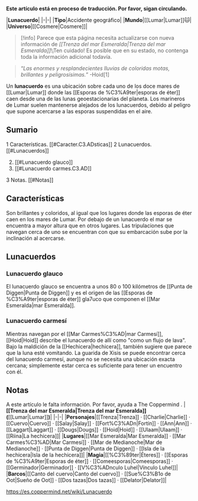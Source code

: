 **Este artículo está en proceso de traducción. Por favor, sigan circulando.**


|**Lunacuerdo**|
|-|-|
|**Tipo**|Accidente geográfico|
|**Mundo**|[[Lumar\|Lumar]]🐱︎|
|**Universo**|[[Cosmere\|Cosmere]]|

> [!info] Parece que esta página necesita actualizarse con nueva información de *[[Trenza del mar Esmeralda\|Trenza del mar Esmeralda]]*!¡Ten cuidado! Es posible que en su estado, no contenga toda la información adicional todavía.

>“*Las enormes y resplandecientes lluvias de coloridas motas, brillantes y peligrosísimas.*”
\-Hoid[1]


Un **lunacuerdo** es una ubicación sobre cada uno de los doce mares de [[Lumar\|Lumar]] donde las [[Esporas de %C3%A9ter\|esporas de éter]] caen desde una de las lunas geoestacionarias del planeta.
Los marineros de Lumar suelen mantenerse alejados de los lunacuerdos, debido al peligro que supone acercarse a las esporas suspendidas en el aire.

## Sumario

1 Características. [[#Caracter.C3.ADsticas]] 
2 Lunacuerdos. [[#Lunacuerdos]] 

2. [[#Lunacuerdo glauco]] 
2. [[#Lunacuerdo carmes.C3.AD]] 


3 Notas. [[#Notas]] 


## Características
Son brillantes y coloridos, al igual que los lugares donde las esporas de éter caen en los mares de Lumar. Por debajo de un lunacuerdo el mar se encuentra a mayor altura que en otros lugares. Las tripulaciones que navegan cerca de uno se encuentran con que su embarcación sube por la inclinación al acercarse.

## Lunacuerdos
### Lunacuerdo glauco
El lunacuerdo glauco se encuentra a unos 80 o 100 kilómetros de [[Punta de Diggen\|Punta de Diggen]] y es el origen de las [[Esporas de %C3%A9ter\|esporas de éter]] gla7uco que componen el [[Mar Esmeralda\|mar Esmeralda]].

### Lunacuerdo carmesí
Mientras navegan por el [[Mar Carmes%C3%AD\|mar Carmesí]], [[Hoid\|Hoid]] describe el lunacuerdo de allí como "como un flujo de lava". Bajo la maldición de la [[Hechicera\|hechicera]], también sugiere que parece que la luna esté vomitando.
La guarida de Xisis se puede encontrar cerca del lunacuerdo carmesí, aunque no se necesita una ubicación exacta cercana; simplemente estar cerca es suficiente para tener un encuentro con él.

## Notas

A este artículo le falta información. Por favor, ayuda a The Coppermind .
|**[[Trenza del mar Esmeralda\|Trenza del mar Esmeralda]] (**[[Lumar\|Lumar]]**)**|
|-|-|
|**Personajes**|[[Trenza\|Trenza]] · [[Charlie\|Charlie]] · [[Cuervo\|Cuervo]] · [[Salay\|Salay]] · [[Fort%C3%ADn\|Fortín]] · [[Ann\|Ann]] · [[Laggart\|Laggart]] · [[Dougs\|Dougs]] · [[Hoid\|Hoid]] · [[Ulaam\|Ulaam]] · [[Riina\|La hechicera]]|
|**Lugares**|[[Mar Esmeralda\|Mar Esmeralda]] · [[Mar Carmes%C3%AD\|Mar Carmesí]] · [[Mar de Medianoche\|Mar de Medianoche]] · [[Punta de Diggen\|Punta de Diggen]] · [[Isla de la hechicera\|Isla de la hechicera]]|
|**Magia**|[[%C3%89ter\|Éteres]] · [[Esporas de %C3%A9ter\|Esporas de éter]] · [[Comeesporas\|Comeesporas]] · [[Germinador\|Germinador]] · [[V%C3%ADnculo Luhel\|Vínculo Luhel]]|
|**Barcos**|[[Canto del cuervo\|Canto del cuervo]] · [[Sue%C3%B1o de Oot\|Sueño de Oot]] · [[Dos tazas\|Dos tazas]] · [[Delator\|Delator]]|



https://es.coppermind.net/wiki/Lunacuerdo